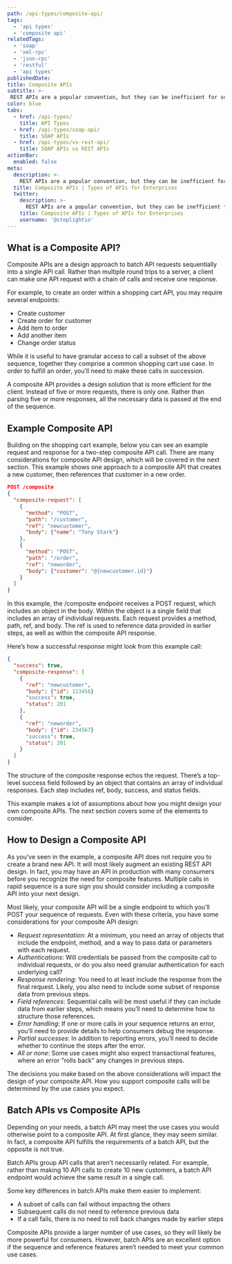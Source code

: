 ```yaml
---
path: /api-types/composite-api/
tags:
  - 'api types'
  - 'composite api'
relatedTags:
  - 'soap'
  - 'xml-rpc'
  - 'json-rpc'
  - 'restful' 
  - 'api types'
publishedDate:
title: Composite APIs
subtitle: >-
 REST APIs are a popular convention, but they can be inefficient for some use cases. With a design around specific resources, multiple calls are often needed to support a single use case. Composite APIs are a potential architectural answer that can bundle multiple calls into a single API request.
color: blue
tabs:
  - href: /api-types/
    title: API Types
  - href: /api-types/soap-api/
    title: SOAP APIs
  - href: /api-types/vs-rest-api/
    title: SOAP APIs vs REST APIs
actionBar:
  enabled: false
meta:
  description: >-
    REST APIs are a popular convention, but they can be inefficient for some use cases. With a design around specific resources, multiple calls are often needed to support a single use case. Composite APIs are a potential architectural answer that can bundle multiple calls into a single API request.
  title: Composite APIs | Types of APIs for Enterprises
  twitter:
    description: >-
      REST APIs are a popular convention, but they can be inefficient for some use cases. With a design around specific resources, multiple calls are often needed to support a single use case. Composite APIs are a potential architectural answer that can bundle multiple calls into a single API request.
    title: Composite APIs | Types of APIs for Enterprises
    username: '@stoplightio'
---
```


## What is a Composite API?

Composite APIs are a design approach to batch API requests sequentially into a single API call. Rather than multiple round trips to a server, a client can make one API request with a chain of calls and receive one response.

For example, to create an order within a shopping cart API, you may require several endpoints:

- Create customer
- Create order for customer
- Add item to order
- Add another item
- Change order status

While it is useful to have granular access to call a subset of the above sequence, together they comprise a common shopping cart use case. In order to fulfill an order, you’ll need to make these calls in succession.

A composite API provides a design solution that is more efficient for the client. Instead of five or more requests, there is only one. Rather than parsing five or more responses, all the necessary data is passed at the end of the sequence.

## Example Composite API

Building on the shopping cart example, below you can see an example request and response for a two-step composite API call. There are many considerations for composite API design, which will be covered in the next section. This example shows one approach to a composite API that creates a new customer, then references that customer in a new order.

```json
POST /composite
{
  "composite-request": [
    {
      "method": "POST",
      "path": "/customer",
      "ref": "newcustomer",
      "body": {"name": "Tony Stark"}
    },
    {
      "method": "POST",
      "path": "/order",
      "ref": "neworder",
      "body": {"customer": "@{newcustomer.id}"}
    }
  ]
}
```

In this example, the /composite endpoint receives a POST request, which includes an object in the body. Within the object is a single field that includes an array of individual requests. Each request provides a method, path, ref, and body. The ref is used to reference data provided in earlier steps, as well as within the composite API response.

Here’s how a successful response might look from this example call:

```json
{
  "success": true,
  "composite-response": [
    {
      "ref": "newcustomer",
      "body": {"id": 123456}
      "success": true,
      "status": 201
    },
    {
      "ref": "neworder",
      "body": {"id": 234567}
      "success": true,
      "status": 201
    }
  ]
}
```

The structure of the composite response echos the request. There’s a top-level success field followed by an object that contains an array of individual responses. Each step includes ref, body, success, and status fields.

This example makes a lot of assumptions about how you might design your own composite APIs. The next section covers some of the elements to consider.

## How to Design a Composite API

As you’ve seen in the example, a composite API does not require you to create a brand new API. It will most likely augment an existing REST API design. In fact, you may have an API in production with many consumers before you recognize the need for composite features. Multiple calls in rapid sequence is a sure sign you should consider including a composite API into your next design.

Most likely, your composite API will be a single endpoint to which you’ll POST your sequence of requests. Even with these criteria, you have some considerations for your composite API design:

- *Request representation*: At a minimum, you need an array of objects that include the endpoint, method, and a way to pass data or parameters with each request.
- *Authentications*: Will credentials be passed from the composite call to individual requests, or do you also need granular authentication for each underlying call?
- *Response rendering*: You need to at least include the response from the final request. Likely, you also need to include some subset of response data from previous steps.
- *Field references*: Sequential calls will be most useful if they can include data from earlier steps, which means you’ll need to determine how to structure those references.
- *Error handling*: If one or more calls in your sequence returns an error, you’ll need to provide details to help consumers debug the response.
- *Partial successes*: In addition to reporting errors, you’ll need to decide whether to continue the steps after the error.
- *All or none*: Some use cases might also expect transactional features, where an error "rolls back" any changes in previous steps.

The decisions you make based on the above considerations will impact the design of your composite API. How you support composite calls will be determined by the use cases you expect.

## Batch APIs vs Composite APIs

Depending on your needs, a batch API may meet the use cases you would otherwise point to a composite API. At first glance, they may seem similar. In fact, a composite API fulfills the requirements of a batch API, but the opposite is not true.

Batch APIs group API calls that aren’t necessarily related. For example, rather than making 10 API calls to create 10 new customers, a batch API endpoint would achieve the same result in a single call.

Some key differences in batch APIs make them easier to implement:

- A subset of calls can fail without impacting the others
- Subsequent calls do not need to reference previous data
- If a call fails, there is no need to roll back changes made by earlier steps

Composite APIs provide a larger number of use cases, so they will likely be more powerful for consumers. However, batch APIs are an excellent option if the sequence and reference features aren’t needed to meet your common use cases.
